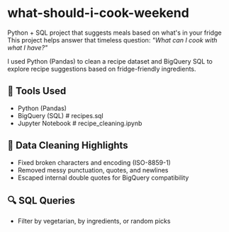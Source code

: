 # what-should-i-cook-weekend
Python + SQL project that suggests meals based on what's in your fridge
This project helps answer that timeless question: *"What can I cook with what I have?"*

I used Python (Pandas) to clean a recipe dataset and BigQuery SQL to explore recipe suggestions based on fridge-friendly ingredients.

## 🔧 Tools Used
- Python (Pandas) 
- BigQuery (SQL)  # recipes.sql
- Jupyter Notebook # recipe_cleaning.ipynb

## 🧹 Data Cleaning Highlights
- Fixed broken characters and encoding (ISO-8859-1)
- Removed messy punctuation, quotes, and newlines
- Escaped internal double quotes for BigQuery compatibility

## 🔍 SQL Queries
- Filter by vegetarian, by ingredients, or random picks


